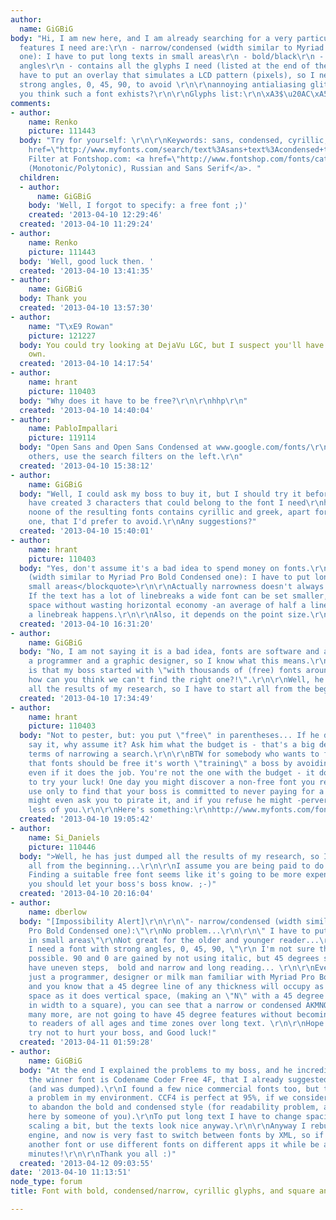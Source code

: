 ```yaml
---
author:
  name: GiGBiG
body: "Hi, I am new here, and I am already searching for a very particular font:\r\nThe
  features I need are:\r\n - narrow/condensed (width similar to Myriad Pro Bold Condensed
  one): I have to put long texts in small areas\r\n - bold/black\r\n - square or 45\xB0
  angles\r\n - contains all the glyphs I need (listed at the end of the message)\r\n\r\nI
  have to put an overlay that simulates a LCD pattern (pixels), so I need a font with
  strong angles, 0, 45, 90, to avoid \r\n\r\nannoying antialiasing glitches.\r\nDo
  you think such a font exhists?\r\n\r\nGlyphs list:\r\n\xA3$\u20AC\xA5\u0142\u0440\u0443\u0431\u0167\u0104\u0105\u0106\u0107\u0118\u0119\u0141\u0143\u0144\xD3\xF3\u015A\u015B\u0179\u017A\u017B\u017C\xC4\xE4\xD6\xF6\xDC\xFC\xDF\xC1\xE1\xC2\xE2\xC3\xE3\xC0\xE0\xC7\xE7\xC9\xE9\xCA\xEA\xCD\xED\xD4\xF4\xD5\xF5\xDA\xFA\r\n\u0391\u03B1\u0392\u03B2\u0393\u03B3\u0394\u03B4\u0395\u03B5\u0396\u03B6\u0397\u03B7\u0398\u03B8\u0399\u03B9\u039A\u03BA\u039B\u03BB\u039C\u03BC\u039D\u03BD\u039E\u03BE\u039F\u03BF\u03A0\u03C0\u03A1\u03C1\u03A3\u03C3\u03C2\u03A4\u03C4\u03A5\u03C5\u03A6\u03C6\u03A7\u03C7\u03A8\u03C8\u03A9\u03C9\r\n\u0410\u0430\u0411\u0412\u0432\u0413\u0433\u0414\u0434\u0415\u0435\u0401\u0451\u0416\u0436\u0417\u0437\u0418\u0438\u0419\u0439\u041A\u043A\u041B\u043B\u041C\u043C\u041D\u043D\u041E\u043E\u041F\u043F\u0420\u0421\u0441\u0422\u0442\u0423\u0424\u0444\u0425\u0445\u0426\u0446\u0427\u0447\u0428\u0448\u0429\u0449\u042A\u044A\u042B\u044B\u042C\u044C\u042D\u044D\u042E\u044E\u042F\u044F\r\n\xC8\xE8\xCC\xEC\xD2\xF2\xD9\xF9\xD1\xF1ABCDEFG\u011EHI\u0130JKLMNOPRS\u015ETUVYZabcdefg\u011Fh\u0131ijklmnoprs\u015Ftuvyz\r\n\u0102\u0103\xCE\xEEQq\u0162\u0163WwXx\u010C\u010D\u010E\u010F\u011A\u011B\u0147\u0148\u0158\u0159\u0160\u0161\u0164\u0165\u016E\u016F\xDD\xFD\u017D\u017E\u0139\u013A\u013D\u013E\u0155"
comments:
- author:
    name: Renko
    picture: 111443
  body: "Try for yourself: \r\n\r\nKeywords: sans, condensed, cyrillic, greek at <a
    href=\"http://www.myfonts.com/search/text%3Asans+text%3Acondensed+text%3Acyrillic+text%3Agreek/fonts/\">MyFonts.com</a>\r\n\r\nLanguage
    Filter at Fontshop.com: <a href=\"http://www.fontshop.com/fonts/category/sans/?language_filter=50%2C945%2C111\">Greek
    (Monotonic/Polytonic), Russian and Sans Serif</a>. "
  children:
  - author:
      name: GiGBiG
    body: 'Well, I forgot to specify: a free font ;)'
    created: '2013-04-10 12:29:46'
  created: '2013-04-10 11:29:24'
- author:
    name: Renko
    picture: 111443
  body: 'Well, good luck then. '
  created: '2013-04-10 13:41:35'
- author:
    name: GiGBiG
  body: Thank you
  created: '2013-04-10 13:57:30'
- author:
    name: "T\xE9 Rowan"
    picture: 121227
  body: You could try looking at DejaVu LGC, but I suspect you'll have to roll your
    own.
  created: '2013-04-10 14:17:54'
- author:
    name: hrant
    picture: 110403
  body: "Why does it have to be free?\r\n\r\nhhp\r\n"
  created: '2013-04-10 14:40:04'
- author:
    name: PabloImpallari
    picture: 119114
  body: "Open Sans and Open Sans Condensed at www.google.com/fonts/\r\nThere may be
    others, use the search filters on the left.\r\n"
  created: '2013-04-10 15:38:12'
- author:
    name: GiGBiG
  body: "Well, I could ask my boss to buy it, but I should try it before buying.\r\n\r\nI
    have created 3 characters that could belong to the font I need\r\nhttp://www.myfonts.com/WhatTheFont/results?ch%5B0%5D=A&ch%5B1%5D=V&ch%5B2%5D=S&wtfserver=rsc_wtf3&id=0000e99e515eeb32000ada2c0000054f&glyphcount=3&imageid=0&x=44&y=39\r\nbut
    noone of the resulting fonts contains cyrillic and greek, apart for the dotted
    one, that I'd prefer to avoid.\r\nAny suggestions?"
  created: '2013-04-10 15:40:01'
- author:
    name: hrant
    picture: 110403
  body: "Yes, don't assume it's a bad idea to spend money on fonts.\r\n\r\nBTW:\r\n<blockquote>condensed
    (width similar to Myriad Pro Bold Condensed one): I have to put long texts in
    small areas</blockquote>\r\n\r\nActually narrowness doesn't always lead to economy.
    If the text has a lot of linebreaks a wide font can be set smaller, saving <em>vertical</em>
    space without wasting horizontal economy -an average of half a line- every time
    a linebreak happens.\r\n\r\nAlso, it depends on the point size.\r\n\r\nhhp\r\n"
  created: '2013-04-10 16:31:20'
- author:
    name: GiGBiG
  body: "No, I am not saying it is a bad idea, fonts are software and art, and I am
    a programmer and a graphic designer, so I know what this means.\r\nThe problem
    is that my boss started with \"with thousands of (free) fonts around the web...
    how can you think we can't find the right one?!\".\r\n\r\nWell, he has just dumped
    all the results of my research, so I have to start all from the beginning..."
  created: '2013-04-10 17:34:49'
- author:
    name: hrant
    picture: 110403
  body: "Not to pester, but: you put \"free\" in parentheses... If he didn't actually
    say it, why assume it? Ask him what the budget is - that's a big determinant in
    terms of narrowing a search.\r\n\r\nBTW for somebody who wants to fight the perception
    that fonts should be free it's worth \"training\" a boss by avoiding a free font
    even if it does the job. You're not the one with the budget - it doesn't hurt
    to try your luck! One day you might discover a non-free font you really want to
    use only to find that your boss is committed to never paying for a font... He
    might even ask you to pirate it, and if you refuse he might -perversely- think
    less of you.\r\n\r\nHere's something:\r\nhttp://www.myfonts.com/fonts/parachute/pf-din-text-cond-pro/\r\n\r\nhhp\r\n"
  created: '2013-04-10 19:05:42'
- author:
    name: Si_Daniels
    picture: 110446
  body: ">Well, he has just dumped all the results of my research, so I have to start
    all from the beginning...\r\n\r\nI assume you are being paid to do this research?
    Finding a suitable free font seems like it's going to be more expensive. Perhaps
    you should let your boss's boss know. ;-)"
  created: '2013-04-10 20:16:04'
- author:
    name: dberlow
  body: "[Impossibility Alert]\r\n\r\n\"- narrow/condensed (width similar to Myriad
    Pro Bold Condensed one):\"\r\nNo problem...\r\n\r\n\" I have to put long texts
    in small areas\"\r\nNot great for the older and younger reader...\r\n\r\n\"so
    I need a font with strong angles, 0, 45, 90, \"\r\n I'm not sure this is entirely
    possible. 90 and 0 are gained by not using italic, but 45 degrees so as not to
    have uneven steps,  bold and narrow and long reading... \r\n\r\nEven if you are
    just a programmer, designer or milk man familiar with Myriad Pro Bold Condensed,
    and you know that a 45 degree line of any thickness will occupy as much horizontal
    space as it does vertical space, (making an \"N\" with a 45 degree angle similar
    in width to a square), you can see that a narrow or condensed AKMNQRVWXYZ and
    many more, are not going to have 45 degree features without becoming highly unfamiliar
    to readers of all ages and time zones over long text. \r\n\r\nHope that helps,
    try not to hurt your boss, and Good luck!"
  created: '2013-04-11 01:59:28'
- author:
    name: GiGBiG
  body: "At the end I explained the problems to my boss, and he incredibly understood:
    the winner font is Codename Coder Free 4F, that I already suggested the day before
    (and was dumped).\r\nI found a few nice commercial fonts too, but they all had
    a problem in my environment. CCF4 is perfect at 95%, if we consider that I had
    to abandon the bold and condensed style (for readability problem, as suggested
    here by someone of you).\r\nTo put long text I have to change spacing and horizontal
    scaling a bit, but the texts look nice anyway.\r\n\r\nAnyway I rebuilt the layout
    engine, and now is very fast to switch between fonts by XML, so if want to try
    another font or use different fonts on different apps it while be a matter of
    minutes!\r\n\r\nThank you all :)"
  created: '2013-04-12 09:03:55'
date: '2013-04-10 11:13:51'
node_type: forum
title: Font with bold, condensed/narrow, cyrillic glyphs, and square angles

---
```

